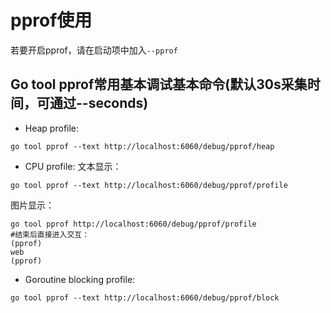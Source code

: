 # pprof使用

若要开启pprof，请在启动项中加入`--pprof`

## Go tool pprof常用基本调试基本命令(默认30s采集时间，可通过--seconds)

- Heap profile:

```
go tool pprof --text http://localhost:6060/debug/pprof/heap
```


- CPU profile:
文本显示：

```
go tool pprof --text http://localhost:6060/debug/pprof/profile
```

图片显示：

```
go tool pprof http://localhost:6060/debug/pprof/profile
#结束后直接进入交互：
(pprof)
web
(pprof)
```

- Goroutine blocking profile:

```
go tool pprof --text http://localhost:6060/debug/pprof/block
```


